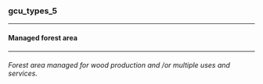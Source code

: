 ### gcu_types_5



------
#### Managed forest area



------
###### Forest area managed for wood production and /or multiple uses and services.